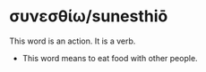 # συνεσθίω/sunesthiō
This word is an action. It is a verb.

* This word means to eat food with other people.
